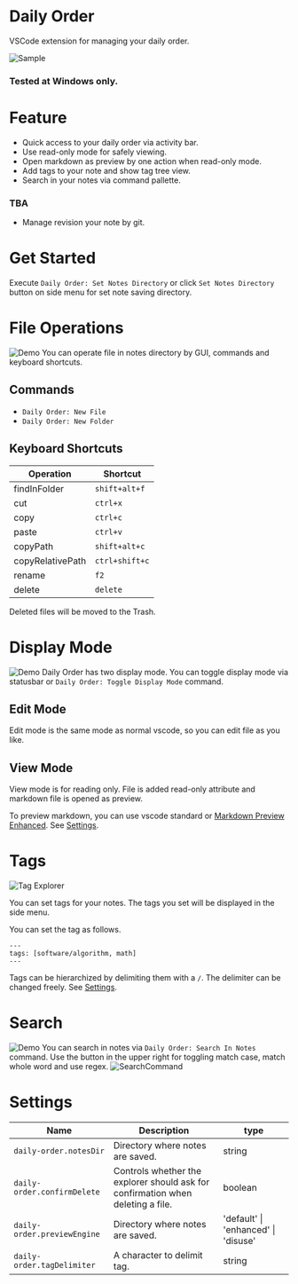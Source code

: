 # Daily Order
VSCode extension for managing your daily order.

![Sample](./img/sample.png)

### Tested at **Windows** only.

# Feature
- Quick access to your daily order via activity bar.
- Use read-only mode for safely viewing.
- Open markdown as preview by one action when read-only mode.
- Add tags to your note and show tag tree view.
- Search in your notes via command pallette.
### TBA
- Manage revision your note by git.

# Get Started
Execute `Daily Order: Set Notes Directory` or click `Set Notes Directory` button on side menu for set note saving directory.

# File Operations
![Demo](./img/file_operations.gif)
You can operate file in notes directory by GUI, commands and keyboard shortcuts.
## Commands
 - `Daily Order: New File`
 - `Daily Order: New Folder`
## Keyboard Shortcuts
| Operation        | Shortcut       |
| ---------------- | -------------- |
| findInFolder     | `shift+alt+f`  |
| cut              | `ctrl+x`       |
| copy             | `ctrl+c`       |
| paste            | `ctrl+v`       |
| copyPath         | `shift+alt+c`  |
| copyRelativePath | `ctrl+shift+c` |
| rename           | `f2`           |
| delete           | `delete`       |

Deleted files will be moved to the Trash.

# Display Mode
![Demo](./img/display_mode.gif)
Daily Order has two display mode. You can toggle display mode via statusbar or `Daily Order: Toggle Display Mode` command.
## Edit Mode
Edit mode is the same mode as normal vscode, so you can edit file
as you like.
## View Mode
View mode is for reading only. File is added read-only attribute and markdown file is opened as preview.

To preview markdown, you can use vscode standard or [Markdown Preview Enhanced](https://marketplace.visualstudio.com/items?itemName=shd101wyy.markdown-preview-enhanced). See [Settings](#Settings).

# Tags
![Tag Explorer](./img/tag_explorer.png)

You can set tags for your notes. The tags you set will be displayed in the side menu.

You can set the tag as follows.

```
---
tags: [software/algorithm, math]
---
```
Tags can be hierarchized by delimiting them with a `/`. The delimiter can be changed freely. See [Settings](#Settings).

# Search
![Demo](./img/search_demo.gif)
You can search in notes via `Daily Order: Search In Notes` command.
Use the button in the upper right for toggling match case, match whole word and use regex.
![SearchCommand](./img/search_command.png)

# Settings
| Name                               | Description                                                                     | type                                |
| ---------------------------------- | ------------------------------------------------------------------------------- | ----------------------------------- |
| `daily-order.notesDir`      | Directory where notes are saved.                                                | string                              |
| `daily-order.confirmDelete` | Controls whether the explorer should ask for confirmation when deleting a file. | boolean                             |
| `daily-order.previewEngine` | Directory where notes are saved.                                                | 'default' \| 'enhanced' \| 'disuse' |
| `daily-order.tagDelimiter`  | A character to delimit tag.                                                     | string                              |
